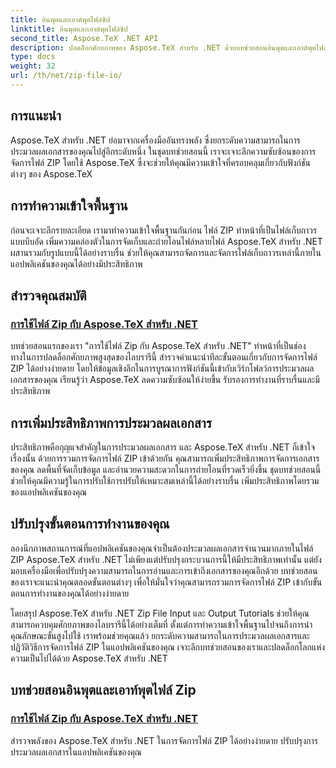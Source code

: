 ```yaml
---
title: อินพุตและเอาต์พุตไฟล์ซิป
linktitle: อินพุตและเอาต์พุตไฟล์ซิป
second_title: Aspose.TeX .NET API
description: ปลดล็อกศักยภาพของ Aspose.TeX สำหรับ .NET ด้วยบทช่วยสอนอินพุตและเอาต์พุตไฟล์ Zip ของเรา สำรวจการจัดการไฟล์ ZIP การประมวลผลเอกสารสำหรับแอปพลิเคชันของคุณ
type: docs
weight: 32
url: /th/net/zip-file-io/
---
```

## การแนะนำ

Aspose.TeX สำหรับ .NET ย่อมาจากเครื่องมืออันทรงพลัง ซึ่งยกระดับความสามารถในการประมวลผลเอกสารของคุณไปสู่อีกระดับหนึ่ง ในชุดบทช่วยสอนนี้ เราจะเจาะลึกความซับซ้อนของการจัดการไฟล์ ZIP โดยใช้ Aspose.TeX ซึ่งจะช่วยให้คุณมีความเข้าใจที่ครอบคลุมเกี่ยวกับฟังก์ชันต่างๆ ของ Aspose.TeX

## การทำความเข้าใจพื้นฐาน
ก่อนจะเจาะลึกรายละเอียด เรามาทำความเข้าใจพื้นฐานกันก่อน ไฟล์ ZIP ทำหน้าที่เป็นไฟล์เก็บถาวรแบบบีบอัด เพิ่มความคล่องตัวในการจัดเก็บและถ่ายโอนไฟล์หลายไฟล์ Aspose.TeX สำหรับ .NET ผสานรวมกับรูปแบบนี้ได้อย่างราบรื่น ช่วยให้คุณสามารถจัดการและจัดการไฟล์เก็บถาวรเหล่านี้ภายในแอปพลิเคชันของคุณได้อย่างมีประสิทธิภาพ

## สำรวจคุณสมบัติ
### [การใช้ไฟล์ Zip กับ Aspose.TeX สำหรับ .NET](./zip-files-aspose-tex/)
บทช่วยสอนแรกของเรา "การใช้ไฟล์ Zip กับ Aspose.TeX สำหรับ .NET" ทำหน้าที่เป็นช่องทางในการปลดล็อกศักยภาพสูงสุดของไลบรารีนี้ สำรวจคำแนะนำทีละขั้นตอนเกี่ยวกับการจัดการไฟล์ ZIP ได้อย่างง่ายดาย โดยให้ข้อมูลเชิงลึกในการบูรณาการฟังก์ชันนี้เข้ากับเวิร์กโฟลว์การประมวลผลเอกสารของคุณ เรียนรู้ว่า Aspose.TeX ลดความซับซ้อนให้ง่ายขึ้น รับรองการทำงานที่ราบรื่นและมีประสิทธิภาพ

## การเพิ่มประสิทธิภาพการประมวลผลเอกสาร
ประสิทธิภาพคือกุญแจสำคัญในการประมวลผลเอกสาร และ Aspose.TeX สำหรับ .NET ก็เข้าใจเรื่องนั้น ด้วยการรวมการจัดการไฟล์ ZIP เข้าด้วยกัน คุณสามารถเพิ่มประสิทธิภาพการจัดการเอกสารของคุณ ลดพื้นที่จัดเก็บข้อมูล และอำนวยความสะดวกในการถ่ายโอนที่รวดเร็วยิ่งขึ้น ชุดบทช่วยสอนนี้ช่วยให้คุณมีความรู้ในการปรับใช้การปรับให้เหมาะสมเหล่านี้ได้อย่างราบรื่น เพิ่มประสิทธิภาพโดยรวมของแอปพลิเคชันของคุณ

## ปรับปรุงขั้นตอนการทำงานของคุณ
ลองนึกภาพสถานการณ์ที่แอปพลิเคชันของคุณจำเป็นต้องประมวลผลเอกสารจำนวนมากภายในไฟล์ ZIP Aspose.TeX สำหรับ .NET ไม่เพียงแต่ปรับปรุงกระบวนการนี้ให้มีประสิทธิภาพเท่านั้น แต่ยังมอบเครื่องมือเพื่อปรับปรุงความสามารถในการอ่านและการเข้าถึงเอกสารของคุณอีกด้วย บทช่วยสอนของเราจะแนะนำคุณตลอดขั้นตอนต่างๆ เพื่อให้มั่นใจว่าคุณสามารถรวมการจัดการไฟล์ ZIP เข้ากับขั้นตอนการทำงานของคุณได้อย่างง่ายดาย

โดยสรุป Aspose.TeX สำหรับ .NET Zip File Input และ Output Tutorials ช่วยให้คุณสามารถควบคุมศักยภาพของไลบรารีนี้ได้อย่างเต็มที่ ตั้งแต่การทำความเข้าใจพื้นฐานไปจนถึงการนำคุณลักษณะขั้นสูงไปใช้ เราพร้อมช่วยคุณแล้ว ยกระดับความสามารถในการประมวลผลเอกสารและปฏิวัติวิธีการจัดการไฟล์ ZIP ในแอปพลิเคชันของคุณ เจาะลึกบทช่วยสอนของเราและปลดล็อกโลกแห่งความเป็นไปได้ด้วย Aspose.TeX สำหรับ .NET
## บทช่วยสอนอินพุตและเอาท์พุตไฟล์ Zip
### [การใช้ไฟล์ Zip กับ Aspose.TeX สำหรับ .NET](./zip-files-aspose-tex/)
สำรวจพลังของ Aspose.TeX สำหรับ .NET ในการจัดการไฟล์ ZIP ได้อย่างง่ายดาย ปรับปรุงการประมวลผลเอกสารในแอปพลิเคชันของคุณ